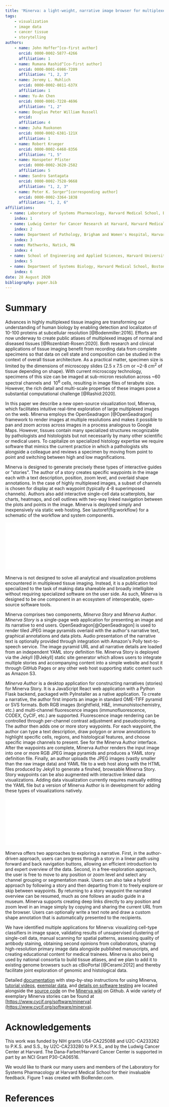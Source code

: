 ```yaml
---
title: 'Minerva: a light-weight, narrative image browser for multiplexed tissue images'
tags:
    - visualization
    - image data
    - cancer tissue
    - storytelling
authors:
    - name: John Hoffer^[co-first author]
      orcid: 0000-0002-5877-4266
      affiliation: 1
    - name: Rumana Rashid^[co-first author]
      orcid: 0000-0001-6986-7209
      affiliation: "1, 2, 3"
    - name: Jeremy L. Muhlich
      orcid: 0000-0002-0811-637X
      affiliation: 1
    - name: Yu-An Chen
      orcid: 0000-0001-7228-4696
      affiliation: "1, 2"
    - name: Douglas Peter William Russell
      orcid:
      affiliation: 4
    - name: Juha Ruokonen
      orcid: 0000-0002-6381-121X
      affiliation: 1
    - name: Robert Krueger
      orcid: 0000-0002-6468-8356
      affiliation: "1, 5"
    - name: Hanspeter Pfister
      orcid: 0000-0002-3620-2582
      affiliation: 5
    - name: Sandro Santagata
      orcid: 0000-0002-7528-9668
      affiliation: "1, 2, 3"
    - name: Peter K. Sorger^[corresponding author]
      orcid: 0000-0002-3364-1838
      affiliation: "1, 2, 6"
affiliations:
  - name: Laboratory of Systems Pharmacology, Harvard Medical School, Boston, MA
    index: 1
  - name: Ludwig Center for Cancer Research at Harvard, Harvard Medical School, Boston, MA
    index: 2
  - name: Department of Pathology, Brigham and Women's Hospital, Harvard Medical School, Boston, MA
    index: 3
  - name: Mathworks, Natick, MA
    index: 4
  - name: School of Engineering and Applied Sciences, Harvard University, Cambridge, MA
    index: 5
  - name: Department of Systems Biology, Harvard Medical School, Boston, MA
    index: 6
date: 28 August 2020
bibliography: paper.bib
---
```


# Summary

Advances in highly multiplexed tissue imaging are transforming our understanding of human biology by enabling detection and localizaton of 10-100 proteins at subcellular resolution [@Bodenmiller:2016]. Efforts are now underway to create public atlases of multiplexed images of normal and diseased tissues [@Rozenblatt-Rosen:2020]. Both research and clinical applications of tissue imaging benefit from recording data from complete specimens so that data on cell state and composition can be studied in the context of overall tissue architecture. As a practical matter, specimen size is limited by the dimensions of microscopy slides (2.5 x 7.5 cm or ~2-8 $cm^2$ of tissue depending on shape). With current microscopy technology, specimens of this size can be imaged at sub-micron resolution across ~60 spectral channels and $~10^6$ cells, resulting in image files of terabyte size. However, the rich detail and multi-scale properties of these images pose a substantial computational challenge [@Rashid:2020].

In this paper we describe a new open-source visualization tool, Minerva, which facilitates intuitive real-time exploration of large multiplexed images on the web. Minerva employs the OpenSeadragon [@OpenSeadragon] framework to render images at multiple resolutions and makes it possible to pan and zoom across across images in a process analogous to Google Maps. However, tissues contain many specialized structures recognizable by pathologists and histologists but not necessarily by many other scientific or medical users. To capitalize on specialized histology expertise we require software that mimics the current practice in which a pathologists sits alongside a colleague and reviews a specimen by moving from point to point and switching between high and low magnifications.

Minerva is designed to generate precisely these types of interactive guides or "stories". The author of a story creates specific waypoints in the image each with a text description, position, zoom level, and overlaid shape annotations. In the case of highly multiplexed images, a subset of channels is chosen for display at each waypoint (typically 4-8 superimposed channels). Authors also add interactive single-cell data scatterplots, bar charts, heatmaps, and cell outlines with two-way linked navigation between the plots and points in the image. Minerva is deployed simply and inexpensively via static web hosting. See \autoref{fig:workflow} for a schematic of the workflow and system components.

![Minerva Workflow.\label{fig:workflow}](figure-1.pdf)

Minerva is not designed to solve all analytical and visualization problems encountered in multiplexed tissue imaging. Instead, it is a publication tool specialized to the task of making data shareable and broadly intelligible without requiring specialized software on the user side. As such, Minerva is designed to be one component in an ecosystem of interoperable, open-source software tools.

Minerva comprises two components, _Minerva Story_ and _Minerva Author_. _Minerva Story_ is a single-page web application for presenting an image and its narrative to end users. OpenSeadragon[@OpenSeadragon] is used to render tiled JPEG image pyramids overlaid with the author's narrative text, graphical annotations and data plots. Audio presentation of the narrative text is optionally provided through integration with Amazon's Polly text-to-speech service. The image pyramid URL and all narrative details are loaded from an independent YAML story definition file. Minerva Story is deployed via the Jekyll [@Jekyll] static site generator which allows users to integrate multiple stories and accompanying content into a simple website and host it through GitHub Pages or any other web host supporting static content such as Amazon S3.

_Minerva Author_ is a desktop application for constructing narratives (stories) for Minerva Story. It is a JavaScript React web application with a Python Flask backend, packaged with PyInstaller as a native application. To create a narrative, the author first imports an image in standard OME-TIFF pyramid or SVS formats. Both RGB images (brightfield, H&E, immunohistochemistry, etc.) and multi-channel fluorescence images (immunofluorescence, CODEX, CyCIF, etc.) are supported. Fluorescence image rendering can be controlled through per-channel contrast adjustment and pseudocoloring. The author then adds one or more story waypoints. For each waypoint, the author can type a text description, draw polygon or arrow annotations to highlight specific cells, regions, and histological features, and choose specific image channels to present. See for the Minerva Author interface. After the waypoints are complete, Minerva Author renders the input image into one or more RGB JPEG image pyramids and produces a YAML story definition file. Finally, an author  uploads the JPEG images (vastly smaller than the raw image data) and YAML file to a web host along with the HTML files produced by Jekyll to generate a finshed, browsable Minerva Story. Story waypoints can be also augmented with interactive linked data visualizations. Adding data visualization currently requires manually editing the YAML file but a version of Minerva Author is in development for adding these types of visualizations natively.

![Minerva Author Interface.\label{fig:author}](figure-2.pdf)

Minerva offers two approaches to exploring a narrative. First, in the author-driven approach, users can progress through a story in a linear path using forward and back navigation buttons, allowing an efficient introduction to and expert overview of the data. Second, in a free-exploration approach, the user is free to move to any position or zoom level and select any channel grouping or segmentation mask. Users can also take a hybrid approach by following a story and then departing from it to freely explore or skip between waypoints. By returning to a story waypoint the narrated overview can be resumed, much as one follows an audio guide in a museum. Minerva supports creating deep links directly to any position and zoom level in an image simply by copying and sharing the current URL from the browser. Users can optionally write a text note and draw a custom shape annotation that is automatically presented to the recipients.

We have identified multiple applications for Minerva: visualizing cell-type classifiers in image space, validating results of unsupervised clustering of single-cell data, manual scanning for spatial patterns, assessing quality of antibody staining, obtaining second opinions from collaborators, sharing high-resolution primary image data alongside published manuscripts, and creating educational content for medical trainees. Minerva is also being used by national consortia to build tissue atlases, and we plan to add it to existing genome browsers such as cBioPortal [@Cerami:2012] and thereby facilitate joint exploration of genomic and histological data.

Detailed [documentation](https://github.com/labsyspharm/minerva-story/wiki) with step-by-step instructions for using Minerva, [tutorial videos](https://github.com/labsyspharm/minerva-story/wiki/Tutorial-Videos), [exemplar data](https://github.com/labsyspharm/minerva-story/wiki/Example-Dataset), and [details on software testing](https://github.com/labsyspharm/minerva-story/wiki/For-Developers) are located alongside the [source code](https://github.com/labsyspharm/minerva-story) on the [Minerva wiki](https://github.com/labsyspharm/minerva-story/wiki) on Github. A wide variety of exemplary Minerva stories can be found at [https://www.cycif.org/software/minerva](https://www.cycif.org/software/minerva).


# Acknowledgements

This work was funded by NIH grants U54-CA225088 and U2C-CA233262 to P.K.S. and S.S., by U2C-CA233280 to P.K.S., and by the Ludwig Cancer Center at Harvard. The Dana-Farber/Harvard Cancer Center is supported in part by an NCI Grant P30-CA06516.

We would like to thank our many users and members of the Laboratory for Systems Pharmacology at Harvard Medical School for their invaluable feedback. Figure 1 was created with BioRender.com.


# References
